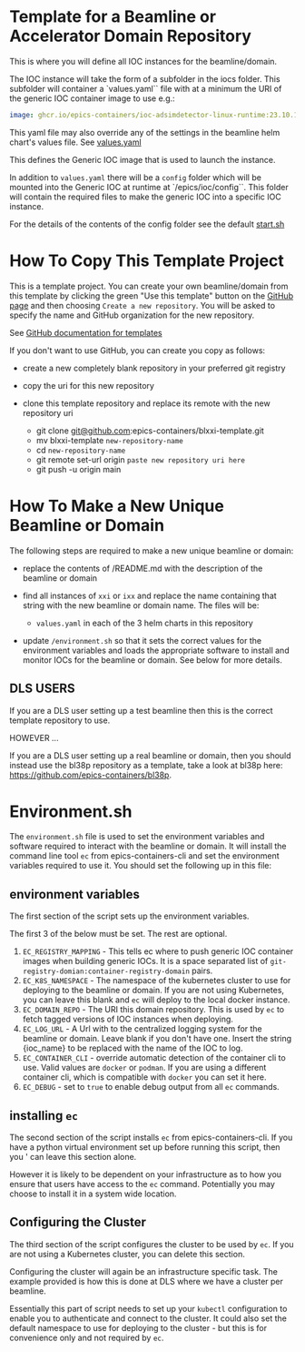 Template for a Beamline or Accelerator Domain Repository
========================================================

This is where you will define all IOC instances for the beamline/domain.

The IOC instance will take the form of a subfolder in the iocs folder.
This subfolder will container a `values.yaml`` file with at a minimum the
URI of the generic IOC container image to use e.g.:

```yaml
image: ghcr.io/epics-containers/ioc-adsimdetector-linux-runtime:23.10.1
```

This yaml file may also override any of the settings in the beamline
helm chart's values file. See [values.yaml](beamline/values.yaml)


This defines the Generic IOC image that is used to launch the instance.

In addition  to `values.yaml` there will be a `config` folder which will
be mounted into the Generic IOC at runtime at `/epics/ioc/config``.
This folder will contain the required files to make the generic IOC
into a specific IOC instance.

For the details of the contents of the config folder see the default
[start.sh](./iocs/blxxi-ea-ioc-01/config/start.sh)


How To Copy This Template Project
=================================

This is a template project. You can create your own beamline/domain from this
template by clicking the green "Use this template" button on the
[GitHub page](https://github.com/epics-containers/blxxi-template) and then
choosing `Create a new repository`. You will be asked to specify the name
and GitHub organization for the new repository.

See [GitHub documentation for templates](https://docs.github.com/en/repositories/creating-and-managing-repositories/creating-a-repository-from-a-template)

If you don't want to use GitHub, you can create you copy as follows:

- create a new completely blank repository in your preferred git registry
- copy the uri for this new repository
- clone this template repository and replace its remote with the new repository
  uri

  - git clone git@github.com:epics-containers/blxxi-template.git
  - mv blxxi-template `new-repository-name`
  - cd `new-repository-name`
  - git remote set-url origin `paste new repository uri here`
  - git push -u origin main


How To Make a New Unique Beamline or Domain
===========================================

The following steps are required to make a new unique beamline or domain:

- replace the contents of /README.md with the description of the beamline or
  domain
- find all instances of `xxi` or `ixx` and replace the name containing that
  string with the new beamline or domain name. The files will be:

  - `values.yaml` in each of the 3 helm charts in this repository

- update `/environment.sh` so that it sets the correct values for the
  environment variables and loads the appropriate software to install and
  monitor IOCs for the beamline or domain. See below for more details.

DLS USERS
---------
If you are a DLS user setting up a test beamline then this is the correct
template repository to use.

HOWEVER ...

If you are a DLS user setting up a real beamline or domain, then you should
instead use the bl38p repository as a template, take a look at bl38p here:
https://github.com/epics-containers/bl38p.

Environment.sh
==============

The `environment.sh` file is used to set the environment variables and software
required to interact with the beamline or domain. It will install the
command line tool `ec` from epics-containers-cli and set the environment
variables required to use it. You should set the following up in this file:

environment variables
---------------------

The first section of the script sets up the environment variables.

The first 3 of the below must be set. The rest are optional.

1. `EC_REGISTRY_MAPPING` - This tells ec where to push generic IOC container
  images when building generic IOCs. It is a space separated list of
  `git-registry-domian:container-registry-domain` pairs.
1. `EC_K8S_NAMESPACE` - The namespace of the kubernetes cluster to use for
  deploying to the beamline or domain. If you are not using Kubernetes, you
  can leave this blank and `ec` will deploy to the local docker instance.
1. `EC_DOMAIN_REPO` - The URI this domain repository. This is used by `ec` to
  fetch tagged versions of IOC instances when deploying.
1. `EC_LOG_URL` - A Url with to the centralized logging system for the
  beamline or domain. Leave blank if you don't have one. Insert the string
  {ioc_name} to be replaced with the name of the IOC to log.
1. `EC_CONTAINER_CLI` - override automatic detection of the container cli to
  use. Valid values are `docker` or `podman`. If you are using a different
  container cli, which is compatible with `docker` you can set it here.
1. `EC_DEBUG` - set to `true` to enable debug output from all `ec` commands.

installing `ec`
---------------

The second section of the script installs `ec` from epics-containers-cli. If you
have a python virtual environment set up before running this script, then you '
can leave this section alone.

However it is likely to be dependent on your infrastructure as to how you
ensure that users have access to the `ec` command. Potentially you may choose
to install it in a system wide location.

Configuring the Cluster
-----------------------

The third section of the script configures the cluster to be used by `ec`. If you
are not using a Kubernetes cluster, you can delete this section.

Configuring the cluster will again be an infrastructure specific task. The
example provided is how this is done at DLS where we have a cluster per
beamline.

Essentially this part of script needs to set up your `kubectl` configuration
to enable you to authenticate and connect to the cluster. It could also
set the default namespace to use for deploying to the cluster - but this is
for convenience only and not required by `ec`.
